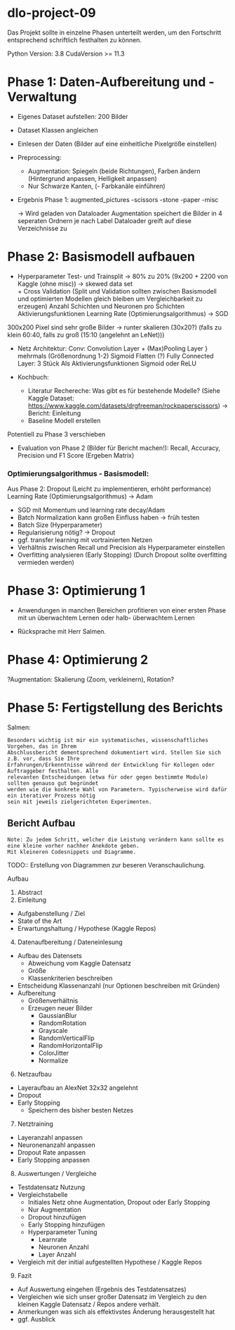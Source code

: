 # dlo-project-09

Das Projekt sollte in einzelne Phasen unterteilt werden, um den Fortschritt entsprechend schriftlich festhalten zu können. 

Python Version: 3.8
CudaVersion >= 11.3 

# Phase 1: Daten-Aufbereitung und -Verwaltung

- Eigenes Dataset aufstellen: 200 Bilder
- Dataset Klassen angleichen
- Einlesen der Daten (Bilder auf eine einheitliche Pixelgröße einstellen)
- Preprocessing:
    - Augmentation: Spiegeln (beide Richtungen), Farben ändern (Hintergrund anpassen, Helligkeit anpassen)
    - Nur Schwarze Kanten, 
	(- Farbkanäle einführen)
- Ergebnis Phase 1: 
	augmented_pictures
	\-scissors
	 -stone
	 -paper
	 -misc
	 
	-> Wird geladen von Dataloader
	Augmentation speichert die Bilder in 4 seperaten Ordnern je nach Label
	Dataloader greift auf diese Verzeichnisse zu


# Phase 2: Basismodell aufbauen

- Hyperparameter
	Test- und Trainsplit							-> 80% zu 20% (9x200 + 2200 von Kaggle (ohne misc)) -> skewed data set	
		+ Cross Validation	(Split und Validation sollten zwischen Basismodell und optimierten Modellen gleich bleiben um Vergleichbarkeit zu erzeugen)
	Anzahl Schichten und Neuronen pro Schichten
	Aktivierungsfunktionen
	Learning Rate (Optimierungsalgorithmus) 		-> SGD
	
	
300x200 Pixel sind sehr große Bilder -> runter skalieren (30x20?) (falls zu klein 60:40, falls zu groß (15:10 (angelehnt an LeNet)))
	
- Netz Architektur:
	Conv:
	Convolution Layer + (Max)Pooling Layer 		} mehrmals (Größenordnung 1-2) 
	Sigmoid
	Flatten (?)
	Fully Connected Layer:
	3 Stück
	Als Aktivierungsfunktionen Sigmoid oder ReLU

- Kochbuch:
    - Literatur Rechereche: Was gibt es für bestehende Modelle? (Siehe Kaggle Dataset: https://www.kaggle.com/datasets/drgfreeman/rockpaperscissors)
        -> Bericht: Einleitung
    - Baseline Modell erstellen
	
Potentiell zu Phase 3 verschieben
- Evaluation von Phase 2 (Bilder für Bericht machen!):
	Recall, Accuracy, Precision und F1 Score (Ergeben Matrix)
	

### Optimierungsalgorithmus - Basismodell:

Aus Phase 2:
	Dropout (Leicht zu implementieren, erhöht performance)
	Learning Rate (Optimierungsalgorithmus)			-> Adam


- SGD mit Momentum und learning rate decay/Adam
- Batch Normalization kann großen Einfluss haben → früh testen
- Batch Size (Hyperparameter)
- Regularisierung nötig? → Dropout
- ggf. transfer learning mit vortrainierten Netzen
- Verhältnis zwischen Recall und Precision als Hyperparameter einstellen
- Overfitting analysieren (Early Stopping) (Durch Dropout sollte overfitting vermieden werden)

# Phase 3: Optimierung 1

- Anwendungen in manchen Bereichen profitieren von einer
ersten Phase mit un ̈uberwachtem Lernen oder halb- ̈uberwachtem Lernen


- Rücksprache mit Herr Salmen.

# Phase 4: Optimierung 2

?Augmentation: Skalierung (Zoom, verkleinern), Rotation?



# Phase 5: Fertigstellung des Berichts
Salmen:
``` 
Besonders wichtig ist mir ein systematisches, wissenschaftliches Vorgehen, das in Ihrem
Abschlussbericht dementsprechend dokumentiert wird. Stellen Sie sich z.B. vor, dass Sie Ihre
Erfahrungen/Erkenntnisse während der Entwicklung für Kollegen oder Auftraggeber festhalten. Alle
relevanten Entscheidungen (etwa für oder gegen bestimmte Module) sollten genauso gut begründet
werden wie die konkrete Wahl von Parametern. Typischerweise wird dafür ein iterativer Prozess nötig
sein mit jeweils zielgerichteten Experimenten.
```
## Bericht Aufbau
```
Note: Zu jedem Schritt, welcher die Leistung verändern kann sollte es eine kleine vorher nachher Anekdote geben.
Mit kleineren Codesnippets und Diagramme.
```
TODO:: Erstellung von Diagrammen zur beseren Veranschaulichung.

Aufbau
1. Abstract
3. Einleitung
- Aufgabenstellung / Ziel
- State of the Art
- Erwartungshaltung / Hypothese (Kaggle Repos)
4. Datenaufbereitung / Dateneinlesung
- Aufbau des Datensets
	- Abweichung vom Kaggle Datensatz
	- Größe
	- Klassenkriterien beschreiben
- Entscheidung Klassenanzahl (nur Optionen beschreiben mit Gründen)
- Aufbereitung
	- Größenverhältnis
	- Erzeugen neuer Bilder
		- GaussianBlur
		- RandomRotation
		- Grayscale
		- RandomVerticalFlip
		- RandomHorizontalFlip
		- ColorJitter
		- Normalize
6. Netzaufbau
- Layeraufbau an AlexNet 32x32 angelehnt
- Dropout
- Early Stopping
	- Speichern des bisher besten Netzes
7. Netztraining
- Layeranzahl anpassen
- Neuronenanzahl anpassen
- Dropout Rate anpassen
- Early Stopping anpassen
8. Auswertungen / Vergleiche
- Testdatensatz Nutzung
- Vergleichstabelle
	- Initiales Netz ohne Augmentation, Dropout oder Early Stopping
	- Nur Augmentation
	- Dropout hinzufügen
	- Early Stopping hinzufügen
	- Hyperparameter Tuning
		- Learnrate
		- Neuronen Anzahl
		- Layer Anzahl
- Vergleich mit der initial aufgestellten Hypothese / Kaggle Repos
9. Fazit
- Auf Auswertung eingehen (Ergebnis des Testdatensatzes)
- Vergleichen wie sich unser großer Datensatz im Vergleich zu den kleinen Kaggle Datensatz / Repos andere verhält.
- Anmerkungen was sich als effektivstes Änderung herausgestellt hat
- ggf. Ausblick